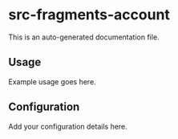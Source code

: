 # src-fragments-account

This is an auto-generated documentation file.

## Usage

Example usage goes here.

## Configuration

Add your configuration details here.